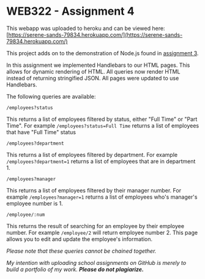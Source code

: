 # WEB322 - Assignment 4

This webapp was uploaded to heroku and can be viewed here: [https://serene-sands-79834.herokuapp.com/](https://serene-sands-79834.herokuapp.com/)

This project adds on to the demonstration of Node.js found in [assignment 3](https://github.com/Tibbs39/WEB322-assignment3). 

In this assignment we implemented Handlebars to our HTML pages. This allows for dynamic rendering of HTML. 
All queries now render HTML instead of returning stringified JSON. All pages were updated to use Handlebars.

The following queries are available:
```
/employees?status
```
This returns a list of employees filtered by status, either "Full Time" or "Part Time". For example `/employees?status=Full Time` returns a list of employees that have "Full Time" status

```
/employees?department
```
This returns a list of employees filtered by department. For example `/employees?department=1` returns a list of employees that are in department 1.


```
/employees?manager
```
This returns a list of employees filtered by their manager number. For example `/employees?manager=1` returns a list of employees who's manager's employee number is 1.


```
/employee/:num
```
This returns the result of searching for an employee by their employee number. For example `/employee/2` will return employee number 2.
This page allows you to edit and update the employee's information.

*Please note that these queries cannot be chained together.*

*My intention with uploading school assignments on GitHub is merely to build a portfolio of my work.* **_Please do not plagiarize._**
